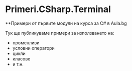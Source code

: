 ﻿# Primeri.CSharp.Terminal
**Примери от първите модули на курса за C# в Aula.bg

Тук ще публикуваме примери за използването на:
* променливи
* условни оператори
* цикли
* класове
* и т.н.
